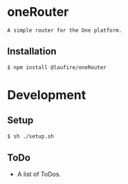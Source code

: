 # oneRouter

	A simple router for the One platform.

## Installation
```sh
$ npm install @laufire/oneRouter
```

# Development

## Setup
```sh
$ sh ./setup.sh
```

## ToDo

* A list of ToDos.
